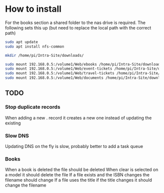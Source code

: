 # How to install

For the books section a shared folder to the nas drive is required. The following sets this up (but need to replace
the local path with the correct path)

```bash
sudo apt update
sudo apt install nfs-common

mkdir /home/pi/Intra-Site/downloads/

sudo mount 192.168.0.5:/volume1/Web/ebooks /home/pi/Intra-Site/downloads/books
sudo mount 192.168.0.5:/volume1/Web/event-tickets /home/pi/Intra-Site/downloads/event-tickets
sudo mount 192.168.0.5:/volume1/Web/travel-tickets /home/pi/Intra-Site/downloads/travel-tickets
sudo mount 192.168.0.5:/volume1/Web/documents /home/pi/Intra-Site/downloads/documents
```

## TODO

### Stop duplicate records

When adding a new . record it creates a new one instead of updating the existing

### Slow DNS

Updating DNS on the fly is slow, probably better to add a task queue

### Books

When a book is deleted the file should be deleted
When clear is selected on a model it should delete the file
If a file exists and the ISBN changes the filename should change
If a file uses the title if the title changes it should change the filename
